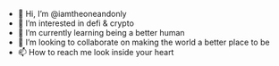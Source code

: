 - 👋 Hi, I’m @iamtheoneandonly
- 👀 I’m interested in defi & crypto
- 🌱 I’m currently learning being a better human
- 💞️ I’m looking to collaborate on making the world a better place to be
- 📫 How to reach me look inside your heart
